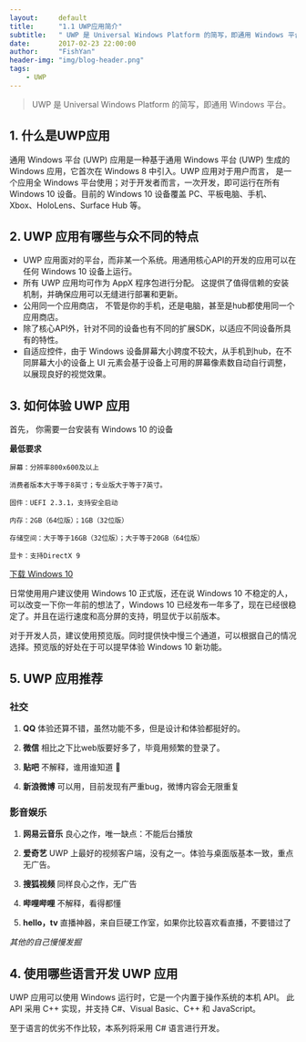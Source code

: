 ```yaml
---
layout:     default
title:      "1.1 UWP应用简介"
subtitle:   " UWP 是 Universal Windows Platform 的简写，即通用 Windows 平台。"
date:       2017-02-23 22:00:00
author:     "FishYan"
header-img: "img/blog-header.png"
tags:
    - UWP
---
```


> UWP 是 Universal Windows Platform 的简写，即通用 Windows 平台。

## 1. 什么是UWP应用

通用 Windows 平台 (UWP) 应用是一种基于通用 Windows 平台 (UWP) 生成的 Windows 应用，它首次在 Windows 8 中引入。UWP 应用对于用户而言， 是一个应用全 Windows 平台使用；对于开发者而言，一次开发，即可运行在所有 Windows 10 设备。目前的 Windows 10 设备覆盖 PC、平板电脑、手机、Xbox、HoloLens、Surface Hub 等。

## 2. UWP 应用有哪些与众不同的特点

- UWP 应用面对的平台，而非某一个系统。用通用核心API的开发的应用可以在任何 Windows 10 设备上运行。
- 所有 UWP 应用均可作为 AppX 程序包进行分配。 这提供了值得信赖的安装机制，并确保应用可以无缝进行部署和更新。
- 公用同一个应用商店， 不管是你的手机，还是电脑，甚至是hub都使用同一个应用商店。
- 除了核心API外，针对不同的设备也有不同的扩展SDK，以适应不同设备所具有的特性。
- 自适应控件，由于 Windows 设备屏幕大小跨度不较大，从手机到hub，在不同屏幕大小的设备上 UI 元素会基于设备上可用的屏幕像素数自动自行调整，以展现良好的视觉效果。

## 3. 如何体验 UWP 应用

首先， 你需要一台安装有 Windows 10 的设备

**最低要求**
```
屏幕：分辨率800x600及以上

消费者版本大于等于8英寸；专业版大于等于7英寸。

固件：UEFI 2.3.1，支持安全启动

内存：2GB（64位版）；1GB（32位版）

存储空间：大于等于16GB（32位版）；大于等于20GB（64位版）

显卡：支持DirectX 9
```
[下载 Windows 10 ](https://www.microsoft.com/zh-cn/software-download/windows10ISO)

日常使用用户建议使用 Windows 10 正式版，还在说 Windows 10 不稳定的人，可以改变一下你一年前的想法了，Windows 10 已经发布一年多了，现在已经很稳定了。并且在运行速度和高分屏的支持，明显优于以前版本。

对于开发人员，建议使用预览版。同时提供快中慢三个通道，可以根据自己的情况选择。预览版的好处在于可以提早体验 Windows 10 新功能。

## 5. UWP 应用推荐

### 社交

1. **QQ** 体验还算不错，虽然功能不多，但是设计和体验都挺好的。

2. **微信** 相比之下比web版要好多了，毕竟用频繁的登录了。

3. **贴吧** 不解释，谁用谁知道 🤗

4. **新浪微博** 可以用，目前发现有严重bug，微博内容会无限重复

### 影音娱乐

1. **网易云音乐** 良心之作，唯一缺点：不能后台播放

2. **爱奇艺** UWP 上最好的视频客户端，没有之一。体验与桌面版基本一致，重点无广告。

3. **搜狐视频** 同样良心之作，无广告

4. **哔哩哔哩** 不解释，看得都懂

5. **hello，tv** 直播神器，来自巨硬工作室，如果你比较喜欢看直播，不要错过了

*其他的自己慢慢发掘*

## 4. 使用哪些语言开发 UWP 应用

UWP 应用可以使用 Windows 运行时，它是一个内置于操作系统的本机 API。 此 API 采用 C++ 实现，并支持 C#、Visual Basic、C++ 和 JavaScript。

至于语言的优劣不作比较，本系列将采用 C# 语言进行开发。